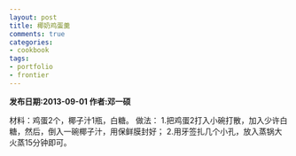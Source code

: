```yaml
---
layout: post
title: 椰奶鸡蛋羹
comments: true
categories:
- cookbook
tags:
- portfolio
- frontier
---
```

<b>发布日期:2013-09-01 作者:邓一硕</b>

材料：鸡蛋2个，椰子汁1瓶，白糖。 
做法：
1.把鸡蛋2打入小碗打散，加入少许白糖，然后，倒入一碗椰子汁，用保鲜膜封好；
2.用牙签扎几个小孔，放入蒸锅大火蒸15分钟即可。 
